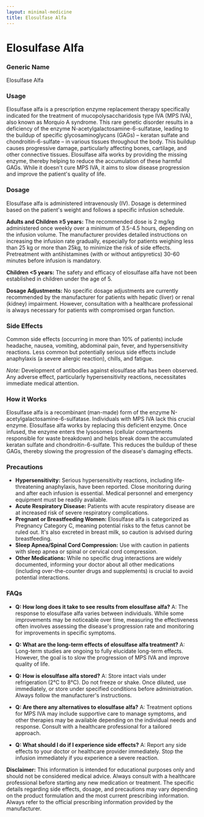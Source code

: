 ```yaml
---
layout: minimal-medicine
title: Elosulfase Alfa
---
```


# Elosulfase Alfa
### Generic Name
Elosulfase Alfa

### Usage

Elosulfase alfa is a prescription enzyme replacement therapy specifically indicated for the treatment of mucopolysaccharidosis type IVA (MPS IVA), also known as Morquio A syndrome.  This rare genetic disorder results in a deficiency of the enzyme N-acetylgalactosamine-6-sulfatase, leading to the buildup of specific glycosaminoglycans (GAGs) – keratan sulfate and chondroitin-6-sulfate – in various tissues throughout the body.  This buildup causes progressive damage, particularly affecting bones, cartilage, and other connective tissues. Elosulfase alfa works by providing the missing enzyme, thereby helping to reduce the accumulation of these harmful GAGs. While it doesn't cure MPS IVA, it aims to slow disease progression and improve the patient's quality of life.


### Dosage

Elosulfase alfa is administered intravenously (IV). Dosage is determined based on the patient's weight and follows a specific infusion schedule.

**Adults and Children ≥5 years:** The recommended dose is 2 mg/kg administered once weekly over a minimum of 3.5-4.5 hours, depending on the infusion volume.  The manufacturer provides detailed instructions on increasing the infusion rate gradually, especially for patients weighing less than 25 kg or more than 25kg, to minimize the risk of side effects. Pretreatment with antihistamines (with or without antipyretics) 30-60 minutes before infusion is mandatory.  

**Children <5 years:**  The safety and efficacy of elosulfase alfa have not been established in children under the age of 5.

**Dosage Adjustments:**  No specific dosage adjustments are currently recommended by the manufacturer for patients with hepatic (liver) or renal (kidney) impairment.  However, consultation with a healthcare professional is always necessary for patients with compromised organ function.


### Side Effects

Common side effects (occurring in more than 10% of patients) include headache, nausea, vomiting, abdominal pain, fever, and hypersensitivity reactions.  Less common but potentially serious side effects include anaphylaxis (a severe allergic reaction), chills, and fatigue.  

*Note:*  Development of antibodies against elosulfase alfa has been observed.  Any adverse effect, particularly hypersensitivity reactions, necessitates immediate medical attention.


### How it Works

Elosulfase alfa is a recombinant (man-made) form of the enzyme N-acetylgalactosamine-6-sulfatase.  Individuals with MPS IVA lack this crucial enzyme.  Elosulfase alfa works by replacing this deficient enzyme.  Once infused, the enzyme enters the lysosomes (cellular compartments responsible for waste breakdown) and helps break down the accumulated keratan sulfate and chondroitin-6-sulfate. This reduces the buildup of these GAGs, thereby slowing the progression of the disease's damaging effects.


### Precautions

* **Hypersensitivity:**  Serious hypersensitivity reactions, including life-threatening anaphylaxis, have been reported. Close monitoring during and after each infusion is essential.  Medical personnel and emergency equipment must be readily available.
* **Acute Respiratory Disease:** Patients with acute respiratory disease are at increased risk of severe respiratory complications.
* **Pregnant or Breastfeeding Women:**  Elosulfase alfa is categorized as Pregnancy Category C, meaning potential risks to the fetus cannot be ruled out.  It's also excreted in breast milk, so caution is advised during breastfeeding.
* **Sleep Apnea/Spinal Cord Compression:** Use with caution in patients with sleep apnea or spinal or cervical cord compression.
* **Other Medications:**  While no specific drug interactions are widely documented, informing your doctor about all other medications (including over-the-counter drugs and supplements) is crucial to avoid potential interactions.

### FAQs

* **Q: How long does it take to see results from elosulfase alfa?** A: The response to elosulfase alfa varies between individuals.  While some improvements may be noticeable over time, measuring the effectiveness often involves assessing the disease's progression rate and monitoring for improvements in specific symptoms.

* **Q:  What are the long-term effects of elosulfase alfa treatment?** A:  Long-term studies are ongoing to fully elucidate long-term effects. However, the goal is to slow the progression of MPS IVA and improve quality of life.

* **Q:  How is elosulfase alfa stored?** A:  Store intact vials under refrigeration (2°C to 8°C). Do not freeze or shake. Once diluted, use immediately, or store under specified conditions before administration.  Always follow the manufacturer's instructions.

* **Q: Are there any alternatives to elosulfase alfa?** A:  Treatment options for MPS IVA may include supportive care to manage symptoms, and other therapies may be available depending on the individual needs and response.  Consult with a healthcare professional for a tailored approach.

* **Q: What should I do if I experience side effects?** A:  Report any side effects to your doctor or healthcare provider immediately.  Stop the infusion immediately if you experience a severe reaction.



**Disclaimer:**  This information is intended for educational purposes only and should not be considered medical advice. Always consult with a healthcare professional before starting any new medication or treatment.  The specific details regarding side effects, dosage, and precautions may vary depending on the product formulation and the most current prescribing information. Always refer to the official prescribing information provided by the manufacturer.
